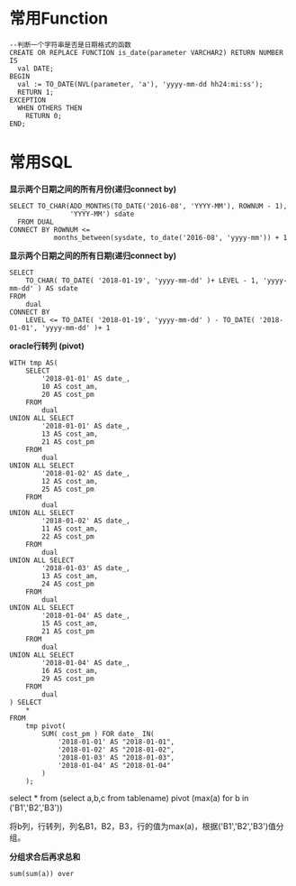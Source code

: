 # 常用Function

```
--判断一个字符串是否是日期格式的函数
CREATE OR REPLACE FUNCTION is_date(parameter VARCHAR2) RETURN NUMBER IS
  val DATE;
BEGIN
  val := TO_DATE(NVL(parameter, 'a'), 'yyyy-mm-dd hh24:mi:ss');
  RETURN 1;
EXCEPTION
  WHEN OTHERS THEN
    RETURN 0;
END;
```

# 常用SQL

**显示两个日期之间的所有月份\(递归connect by\)**

```
SELECT TO_CHAR(ADD_MONTHS(TO_DATE('2016-08', 'YYYY-MM'), ROWNUM - 1),
               'YYYY-MM') sdate
  FROM DUAL
CONNECT BY ROWNUM <=
           months_between(sysdate, to_date('2016-08', 'yyyy-mm')) + 1
```

**显示两个日期之间的所有日期\(递归connect by\)**

```
SELECT
    TO_CHAR( TO_DATE( '2018-01-19', 'yyyy-mm-dd' )+ LEVEL - 1, 'yyyy-mm-dd' ) AS sdate
FROM
    dual
CONNECT BY
    LEVEL <= TO_DATE( '2018-01-19', 'yyyy-mm-dd' ) - TO_DATE( '2018-01-01', 'yyyy-mm-dd' )+ 1
```

**oracle行转列 \(pivot\)**

```
WITH tmp AS(
    SELECT
        '2018-01-01' AS date_,
        10 AS cost_am,
        20 AS cost_pm
    FROM
        dual
UNION ALL SELECT
        '2018-01-01' AS date_,
        13 AS cost_am,
        21 AS cost_pm
    FROM
        dual
UNION ALL SELECT
        '2018-01-02' AS date_,
        12 AS cost_am,
        25 AS cost_pm
    FROM
        dual
UNION ALL SELECT
        '2018-01-02' AS date_,
        11 AS cost_am,
        22 AS cost_pm
    FROM
        dual
UNION ALL SELECT
        '2018-01-03' AS date_,
        13 AS cost_am,
        24 AS cost_pm
    FROM
        dual
UNION ALL SELECT
        '2018-01-04' AS date_,
        15 AS cost_am,
        21 AS cost_pm
    FROM
        dual
UNION ALL SELECT
        '2018-01-04' AS date_,
        16 AS cost_am,
        29 AS cost_pm
    FROM
        dual
) SELECT
    *
FROM
    tmp pivot(
        SUM( cost_pm ) FOR date_ IN(
            '2018-01-01' AS "2018-01-01",
            '2018-01-02' AS "2018-01-02",
            '2018-01-03' AS "2018-01-03",
            '2018-01-04' AS "2018-01-04"
        )
    );
```

select \* from \(select a,b,c from tablename\) pivot \(max\(a\) for b in \('B1','B2','B3'\)\)

将b列，行转列，列名B1，B2，B3，行的值为max\(a\)，根据\('B1','B2','B3'\)值分组。

**分组求合后再求总和**

`sum(sum(a)) over`

